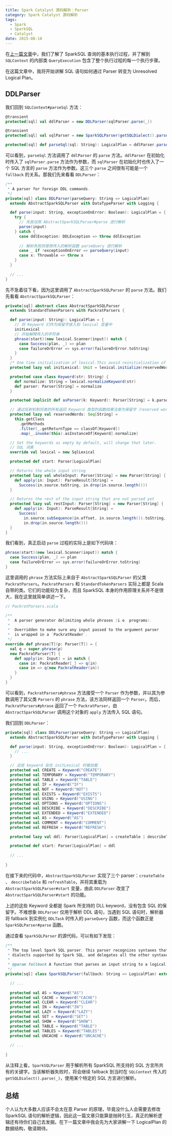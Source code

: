 ```yaml
---
title: Spark Catalyst 源码解析：Parser
category: Spark Catalyst 源码解析
tags:
  - Spark
  - SparkSQL
  - Catalyst
date: 2015-08-18
---
```


在[上一篇文章](/sparksql_catalyst_source_1/)中，我们了解了 SparkSQL 查询的基本执行过程，并了解到 `SQLContext` 的内部类 `QueryExecution` 包含了整个执行过程的每一个执行步骤。

在这篇文章中，我将开始讲解 SQL 语句如何通过 Parser 转变为 Unresolved Logical Plan。

<!-- more -->

## DDLParser

我们回到 `SQLContext#parseSql` 方法：

```scala
@transient
protected[sql] val ddlParser = new DDLParser(sqlParser.parse(_))

@transient
protected[sql] val sqlParser = new SparkSQLParser(getSQLDialect().parse(_))

protected[sql] def parseSql(sql: String): LogicalPlan = ddlParser.parse(sql, false)
```

可以看到，`parseSql` 方法调用了 `ddlParser` 的 `parse` 方法。`ddlParser` 在初始化时传入了 `sqlParser.parse` 方法作为参数，而 `sqlParser` 在初始化时也传入了一个 SQL 方言的 `parse` 方法作为参数。这三个 `parse` 之间很有可能是一个 `fallback` 的关系。那我们先来看看 `DDLParser`：

```scala
/**
 * A parser for foreign DDL commands.
 */
private[sql] class DDLParser(parseQuery: String => LogicalPlan)
  extends AbstractSparkSQLParser with DataTypeParser with Logging {

  def parse(input: String, exceptionOnError: Boolean): LogicalPlan = {
    try {
      // 先尝试用 AbstractSparkSQLParser#parse 进行解析
      parse(input)
    } catch {
      case ddlException: DDLException => throw ddlException
      
	  // 解析失败则使用传入的解析函数 parseQuery 进行解析
      case _ if !exceptionOnError => parseQuery(input)
      case x: Throwable => throw x
    }
  }
  
  // ...
}
```

先不急着往下看，因为这里调用了 `AbstractSparkSQLParser` 的 `parse` 方法。我们先看看 `AbstractSparkSQLParser`：

```scala
private[sql] abstract class AbstractSparkSQLParser
  extends StandardTokenParsers with PackratParsers {

  def parse(input: String): LogicalPlan = {
    // 将 Keyword 们作为保留字放入到 lexical 变量中
    initLexical
	// 开始解释传入的字符串
    phrase(start)(new lexical.Scanner(input)) match {
      case Success(plan, _) => plan
      case failureOrError => sys.error(failureOrError.toString)
    }
  }
  /* One time initialization of lexical.This avoid reinitialization of  lexical in parse method */
  protected lazy val initLexical: Unit = lexical.initialize(reservedWords)

  protected case class Keyword(str: String) {
    def normalize: String = lexical.normalizeKeyword(str)
    def parser: Parser[String] = normalize
  }

  protected implicit def asParser(k: Keyword): Parser[String] = k.parser

  // 通过反射机制将类的所有返回 Keyword 类型的函数结果注册为保留字（reserved word）
  protected lazy val reservedWords: Seq[String] =
    this.getClass
      .getMethods
      .filter(_.getReturnType == classOf[Keyword])
      .map(_.invoke(this).asInstanceOf[Keyword].normalize)

  // Set the keywords as empty by default, will change that later.
  // SQL 词素
  override val lexical = new SqlLexical

  protected def start: Parser[LogicalPlan]

  // Returns the whole input string
  protected lazy val wholeInput: Parser[String] = new Parser[String] {
    def apply(in: Input): ParseResult[String] =
      Success(in.source.toString, in.drop(in.source.length()))
  }

  // Returns the rest of the input string that are not parsed yet
  protected lazy val restInput: Parser[String] = new Parser[String] {
    def apply(in: Input): ParseResult[String] =
      Success(
        in.source.subSequence(in.offset, in.source.length()).toString,
        in.drop(in.source.length()))
  }
}
```

我们看到，真正启动 `parse` 过程的实际上是如下代码块：

```scala
phrase(start)(new lexical.Scanner(input)) match {
  case Success(plan, _) => plan
  case failureOrError => sys.error(failureOrError.toString)
}
```

这里调用的 `phrase` 方法实际上来自于 `AbstractSparkSQLParser` 的父类 `PackratParsers`。`PackratParsers` 和 `StandardTokenParsers` 实际上都是 Scala 自带的类。它们的功能较为复杂，而且 SparkSQL 本身的作用原理关系并不是很大，我在这里就简单讲述一下。

```scala
// PackratParsers.scala

/**
 *  A parser generator delimiting whole phrases (i.e. programs).
 *
 *  Overridden to make sure any input passed to the argument parser
 *  is wrapped in a `PackratReader`.
 */
override def phrase[T](p: Parser[T]) = {
  val q = super.phrase(p)
  new PackratParser[T] {
    def apply(in: Input) = in match {
      case in: PackratReader[_] => q(in)
      case in => q(new PackratReader(in))
    }
  }
}
```

可以看到，`PackratParsers#phrase` 方法接受一个 `Parser` 作为参数，并以其为参数调用了其父类 `Parsers` 的 `phrase` 方法，该方法同样返回一个 `Parser`。而后，`PackratParsers#phrase` 返回了一个 `PackratParser`，由 `AbstractSparkSQLParser` 调用这个对象的 `apply` 方法传入 SQL 语句。

我们回到 `DDLParser`：

```scala
private[sql] class DDLParser(parseQuery: String => LogicalPlan)
  extends AbstractSparkSQLParser with DataTypeParser with Logging {

  def parse(input: String, exceptionOnError: Boolean): LogicalPlan = {
    // ...
  }

  // 这些 keyword 会在 initLexical 时被加载
  protected val CREATE = Keyword("CREATE")
  protected val TEMPORARY = Keyword("TEMPORARY")
  protected val TABLE = Keyword("TABLE")
  protected val IF = Keyword("IF")
  protected val NOT = Keyword("NOT")
  protected val EXISTS = Keyword("EXISTS")
  protected val USING = Keyword("USING")
  protected val OPTIONS = Keyword("OPTIONS")
  protected val DESCRIBE = Keyword("DESCRIBE")
  protected val EXTENDED = Keyword("EXTENDED")
  protected val AS = Keyword("AS")
  protected val COMMENT = Keyword("COMMENT")
  protected val REFRESH = Keyword("REFRESH")

  protected lazy val ddl: Parser[LogicalPlan] = createTable | describeTable | refreshTable

  protected def start: Parser[LogicalPlan] = ddl
  
  // ...
  
}
```

在接下来的代码中，`AbstractSparkSQLParser` 实现了三个 parser：`createTable` 、 `describeTable` 和 `refreshTable`，并将其重载为 `AbstractSparkSQLParser#start` 变量，由此 `DDLParser` 改变了 `AbstractSparkSQLParser#start` 的功能。

上述的这些 Keyword 全都是 Spark 所支持的 DLL keyword，没有包含 SQL 的保留字。不难想象 `DDLParser` 仅用于解析 DDL 语句，当遇到 SQL 语句时，解析器将 fallback 到实例化 `DDLTask` 时传入的 `parseQuery` 函数，而这个函数正是 `SparkSQLParser#parse` 函数。

通过查看 `SparkSQLParser` 的源代码，可以有如下发现：

```scala
/**
 * The top level Spark SQL parser. This parser recognizes syntaxes that are available for all SQL
 * dialects supported by Spark SQL, and delegates all the other syntaxes to the `fallback` parser.
 *
 * @param fallback A function that parses an input string to a logical plan
 */
private[sql] class SparkSQLParser(fallback: String => LogicalPlan) extends AbstractSparkSQLParser {

  // ...
	
  protected val AS = Keyword("AS")
  protected val CACHE = Keyword("CACHE")
  protected val CLEAR = Keyword("CLEAR")
  protected val IN = Keyword("IN")
  protected val LAZY = Keyword("LAZY")
  protected val SET = Keyword("SET")
  protected val SHOW = Keyword("SHOW")
  protected val TABLE = Keyword("TABLE")
  protected val TABLES = Keyword("TABLES")
  protected val UNCACHE = Keyword("UNCACHE")
  
  // ...
  
}
```

从注释上看，`SparkSQLParser` 用于解析所有 SparkSQL 所支持的 SQL 方言所共有的关键字。当该解析器失败时，将会继续 fallback 到当时在 `SQLContext` 传入的 `getSQLDialect().parse(_)`，使用某个特定的 SQL 方言进行解析。


## 总结

个人认为大多数人应该不会太在意 Parser 的原理，毕竟没什么人会需要去修改 SparkSQL 语句的解析逻辑，因此这一篇文章只能算是抛砖引玉，真正的解析逻辑还有待你们自己去发掘。在下一篇文章中我会先为大家讲解一下 LogicalPlan 的数据结构，敬请期待。
